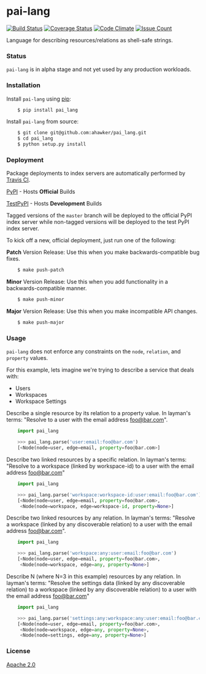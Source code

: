 # pai-lang

[![Build Status](https://travis-ci.org/ahawker/pai-lang.svg?branch=master)](https://travis-ci.org/ahawker/pai-lang)
[![Coverage Status](https://coveralls.io/repos/github/ahawker/pai-lang/badge.svg?branch=master)](https://coveralls.io/github/ahawker/pai-lang?branch=master)
[![Code Climate](https://codeclimate.com/github/ahawker/pai-lang/badges/gpa.svg)](https://codeclimate.com/github/ahawker/pai-lang)
[![Issue Count](https://codeclimate.com/github/ahawker/pai-lang/badges/issue_count.svg)](https://codeclimate.com/github/ahawker/pai-lang)

Language for describing resources/relations as shell-safe strings.

### Status

`pai-lang` is in alpha stage and not yet used by any production workloads.

### Installation

Install `pai-lang` using [pip](https://pypi.python.org/pypi/pip):

```bash
    $ pip install pai_lang
```

Install `pai-lang` from source:
```bash
    $ git clone git@github.com:ahawker/pai_lang.git
    $ cd pai_lang
    $ python setup.py install
```

### Deployment

Package deployments to index servers are automatically performed by [Travis CI](https://travis-ci.org/).

[PyPI](https://pypi.python.org/pypi/pai-lang) - Hosts **Official** Builds

[TestPyPI](https://testpypi.python.org/pypi/pai-lang) - Hosts **Development** Builds

Tagged versions of the `master` branch will be deployed to the official PyPI index server while non-tagged versions will be deployed
to the test PyPI index server.

To kick off a new, official deployment, just run one of the following:

**Patch** Version Release: Use this when you make backwards-compatible bug fixes.
```bash
    $ make push-patch
```

**Minor** Version Release: Use this when you add functionality in a backwards-compatible manner.
```bash
    $ make push-minor
```

**Major** Version Release: Use this when you make incompatible API changes.
```bash
    $ make push-major
```

### Usage

`pai-lang` does not enforce any constraints on the `node`, `relation`, and `property` values.

For this example, lets imagine we're trying to describe a service that deals with:

* Users
* Workspaces
* Workspace Settings

Describe a single resource by its relation to a property value. In layman's terms:
"Resolve to a user with the email address foo@bar.com".

```python
    import pai_lang

    >>> pai_lang.parse('user:email:foo@bar.com')
    [<Node(node=user, edge=email, property=foo@bar.com>]
```

Describe two linked resources by a specific relation. In layman's terms:
"Resolve to a workspace (linked by workspace-id) to a user with the email address foo@bar.com"

```python
    import pai_lang

    >>> pai_lang.parse('workspace:workspace-id:user:email:foo@bar.com')
    [<Node(node=user, edge=email, property=foo@bar.com>,
     <Node(node=workspace, edge=workspace-id, property=None>]
```

Describe two linked resources by any relation. In layman's terms:
"Resolve a workspace (linked by any discoverable relation) to a user with the email address foo@bar.com".

```python
    import pai_lang

    >>> pai_lang.parse('workspace:any:user:email:foo@bar.com')
    [<Node(node=user, edge=email, property=foo@bar.com>,
     <Node(node=workspace, edge=any, property=None>]
```

Describe N (where N=3 in this example) resources by any relation. In layman's terms:
"Resolve the settings data (linked by any discoverable relation) to a workspace (linked by any discoverable relation) to a user with the email address foo@bar.com"

```python
    import pai_lang

    >>> pai_lang.parse('settings:any:workspace:any:user:email:foo@bar.com')
    [<Node(node=user, edge=email, property=foo@bar.com>,
     <Node(node=workspace, edge=any, property=None>,
     <Node(node=settings, edge=any, property=None>]
```


### License

[Apache 2.0](LICENSE)